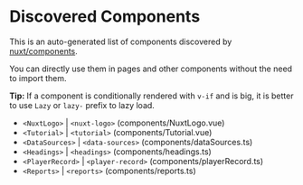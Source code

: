 # Discovered Components

This is an auto-generated list of components discovered by [nuxt/components](https://github.com/nuxt/components).

You can directly use them in pages and other components without the need to import them.

**Tip:** If a component is conditionally rendered with `v-if` and is big, it is better to use `Lazy` or `lazy-` prefix to lazy load.

- `<NuxtLogo>` | `<nuxt-logo>` (components/NuxtLogo.vue)
- `<Tutorial>` | `<tutorial>` (components/Tutorial.vue)
- `<DataSources>` | `<data-sources>` (components/dataSources.ts)
- `<Headings>` | `<headings>` (components/headings.ts)
- `<PlayerRecord>` | `<player-record>` (components/playerRecord.ts)
- `<Reports>` | `<reports>` (components/reports.ts)
